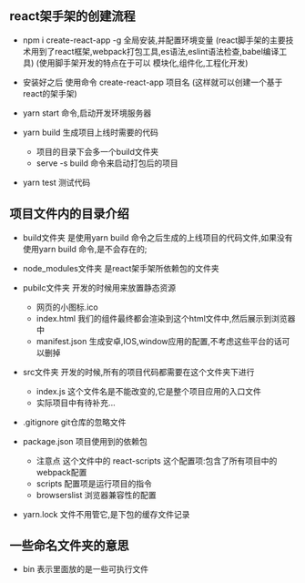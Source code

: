 ## react架手架的创建流程
  + npm i create-react-app -g 全局安装,并配置环境变量
    (react脚手架的主要技术用到了react框架,webpack打包工具,es语法,eslint语法检查,babel编译工具)
    (使用脚手架开发的特点在于可以 模块化,组件化,工程化开发)
  + 安装好之后 使用命令 create-react-app 项目名 
    (这样就可以创建一个基于react的架手架)
   
  + yarn start 命令,启动开发环境服务器
  + yarn build 生成项目上线时需要的代码
     * 项目的目录下会多一个build文件夹
     * serve -s build 命令来启动打包后的项目
  + yarn test 测试代码
  
  
## 项目文件内的目录介绍
 + build文件夹 是使用yarn build 命令之后生成的上线项目的代码文件,如果没有使用yarn build 命令,是不会存在的;
 + node_modules文件夹 是react架手架所依赖包的文件夹
 + pubilc文件夹 开发的时候用来放置静态资源
    * 网页的小图标.ico
    * index.html 我们的组件最终都会渲染到这个html文件中,然后展示到浏览器中
    * manifest.json 生成安卓,IOS,window应用的配置,不考虑这些平台的话可以删掉
  
 + src文件夹 开发的时候,所有的项目代码都需要在这个文件夹下进行
    * index.js 这个文件名是不能改变的,它是整个项目应用的入口文件
    * 实际项目中有待补充...
 
 + .gitignore git仓库的忽略文件
 + package.json 项目使用到的依赖包
    * 注意点 这个文件中的 react-scripts 这个配置项:包含了所有项目中的webpack配置
    * scripts 配置项是运行项目的指令
    * browserslist 浏览器兼容性的配置
 + yarn.lock 文件不用管它,是下包的缓存文件记录


## 一些命名文件夹的意思
  + bin 表示里面放的是一些可执行文件
